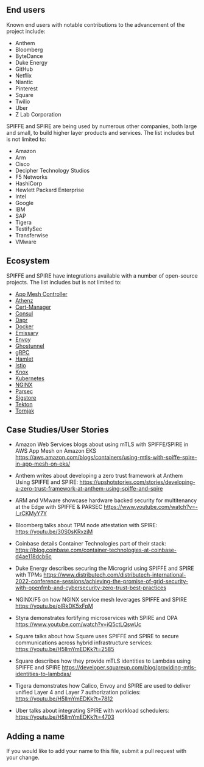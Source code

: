 ## End users

Known end users with notable contributions to the advancement of the project include:

* Anthem
* Bloomberg
* ByteDance
* Duke Energy
* GitHub
* Netflix
* Niantic
* Pinterest
* Square
* Twilio
* Uber
* Z Lab Corporation

SPIFFE and SPIRE are being used by numerous other companies, both large and small, to build higher layer products and services. The list includes but is not limited to:

* Amazon
* Arm
* Cisco
* Decipher Technology Studios
* F5 Networks
* HashiCorp
* Hewlett Packard Enterprise
* Intel
* Google
* IBM
* SAP
* Tigera
* TestifySec
* Transferwise
* VMware

## Ecosystem

SPIFFE and SPIRE have integrations available with a number of open-source projects. The list includes but is not limited to:

* [App Mesh Controller](https://github.com/aws/aws-app-mesh-controller-for-k8s)  
* [Athenz](https://github.com/yahoo/athenz)
* [Cert-Manager](https://github.com/cert-manager/csi-driver-spiffe)  
* [Consul](https://github.com/hashicorp/consul)  
* [Dapr](https://github.com/dapr)  
* [Docker](https://github.com/containerd/containerd)  
* [Emissary](https://github.com/github/emissary)  
* [Envoy](https://github.com/envoyproxy/envoy)  
* [Ghostunnel](https://github.com/square/ghostunnel)  
* [gRPC](https://pkg.go.dev/github.com/spiffe/go-spiffe/v2/examples/spiffe-grpc)
* [Hamlet](https://github.com/vmware/hamlet)  
* [Istio](https://github.com/istio/istio)  
* [Knox](https://github.com/pinterest/knox)  
* [Kubernetes](https://github.com/kubernetes/kubernetes)  
* [NGINX](http://hg.nginx.org/nginx/)  
* [Parsec](https://github.com/parallaxsecond/parsec)  
* [Sigstore](https://github.com/sigstore/fulcio)  
* [Tekton](https://github.com/tektoncd/chains)  
* [Tornjak](https://github.com/spiffe/tornjak)  

## Case Studies/User Stories

* Amazon Web Services blogs about using mTLS with SPIFFE/SPIRE in AWS App Mesh on Amazon EKS
<https://aws.amazon.com/blogs/containers/using-mtls-with-spiffe-spire-in-app-mesh-on-eks/>

* Anthem writes about developing a zero trust framework at Anthem Using SPIFFE and SPIRE:
<https://upshotstories.com/stories/developing-a-zero-trust-framework-at-anthem-using-spiffe-and-spire>

* ARM and VMware showcase hardware backed security for multitenancy at the Edge with SPIFFE & PARSEC
<https://www.youtube.com/watch?v=-I_rCKMyY7Y>

* Bloomberg talks about TPM node attestation with SPIRE:
<https://youtu.be/30S0sKRxzjM>

* Coinbase details Container Technologies part of their stack:
<https://blog.coinbase.com/container-technologies-at-coinbase-d4ae118dcb6c>

* Duke Energy describes securing the Microgrid using SPIFFE and SPIRE with TPMs
<https://www.distributech.com/distributech-international-2022-conference-sessions/achieving-the-promise-of-grid-security-with-openfmb-and-cybersecurity-zero-trust-best-practices>

* NGINX/F5 on how NGINX service mesh leverages SPIFFE and SPIRE
<https://youtu.be/plRkDK5xFpM>

* Styra demonstrates fortifying microservices with SPIRE and OPA
<https://www.youtube.com/watch?v=iQ5ctLQswUc>

* Square talks about how Square uses SPIFFE and SPIRE to secure communications across hybrid infrastructure services:
<https://youtu.be/H5IlmYmEDKk?t=2585>

* Square describes how they provide mTLS identities to Lambdas using SPIFFE and SPIRE
<https://developer.squareup.com/blog/providing-mtls-identities-to-lambdas/>

* Tigera demonstrates how Calico, Envoy and SPIRE are used to deliver unified Layer 4 and Layer 7 authorization policies:
<https://youtu.be/H5IlmYmEDKk?t=7812>

* Uber talks about integrating SPIRE with workload schedulers:
<https://youtu.be/H5IlmYmEDKk?t=4703>

## Adding a name

If you would like to add your name to this file, submit a pull request with your change.
